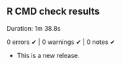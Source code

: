 ## R CMD check results
Duration: 1m 38.8s

0 errors ✔ | 0 warnings ✔ | 0 notes ✔

* This is a new release.
